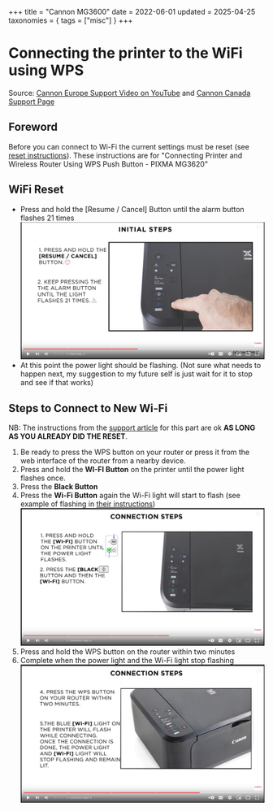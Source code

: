 +++
title = "Cannon MG3600"
date = 2022-06-01
updated = 2025-04-25
taxonomies = { tags = ["misc"] }
+++

# Connecting the printer to the WiFi using WPS

Source: [Cannon Europe Support Video on YouTube](https://www.youtube.com/watch?v=TWZ-tDtonYI) and [Cannon Canada Support Page][support_article]

## Foreword

Before you can connect to Wi-Fi the current settings must be reset (see [reset instructions](#wifi-reset)).
These instructions are for "Connecting Printer and Wireless Router Using WPS Push Button - PIXMA MG3620"

## WiFi Reset

- Press and hold the [Resume / Cancel] Button until the alarm button flashes 21 times\
  ![Reset](1.png)
- At this point the power light should be flashing. (Not sure what needs to happen next, my suggestion to my future self is just wait for it to stop and see if that works)

## Steps to Connect to New Wi-Fi

NB: The instructions from the [support article][support_article] for this part are ok **AS LONG AS YOU ALREADY DID THE RESET**.

1. Be ready to press the WPS button on your router or press it from the web interface of the router from a nearby device.
1. Press and hold the **WI-FI Button** on the printer until the power light flashes once.
1. Press the **Black Button**
1. Press the **Wi-Fi Button** again the Wi-Fi light will start to flash (see example of flashing in [their instructions][support_article])\
   ![Ready to pair](2.png)
1. Press and hold the WPS button on the router within two minutes
1. Complete when the power light and the Wi-Fi light stop flashing\
   ![Connect](3.png)

[support_article]: https://canoncanada.custhelp.com/app/answers/answer_view/a_id/1036193/session/L2F2LzEvdGltZS8xNzM0Mzc3Mzg4L2dlbi8xNzM0Mzc3Mzg4L3NpZC9mVWNkT0ZiVzUlN0VtaWxhb3NSbnJXczFxQ0ozOEpzdlVoMHJJbktRQXl5aXdGV0dYWERwV1oya29aVkU4dzdQcFZ1YkZWX0dLJTdFYl9ocVN1dmxRUGN5Slc5MkpNTUxoN1lEZjFsRDdXUjZDNEE5MzVqbFFsQUVGUTdnJTIxJTIx

